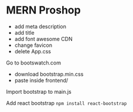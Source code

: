 # MERN Proshop

- add meta description
- add title
- add font awesome CDN
- change favicon
- delete App.css

Go to bootswatch.com

- download bootstrap.min.css
- paste inside frontend/

Import bootstrap to main.js

Add react bootstrap
`npm install react-bootstrap`
